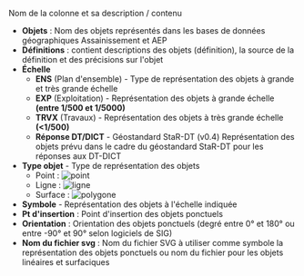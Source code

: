 Nom de la colonne et sa description / contenu
* **Objets** : Nom des objets représentés dans les bases de données géographiques Assainissement et AEP
* **Définitions** : contient descriptions des objets (définition), la source de la définition et des précisions sur l'objet
* **Échelle**
   * **ENS** (Plan d'ensemble) - Type de représentation des objets à grande et très grande échelle
   * **EXP** (Exploitation) - Représentation des objets à grande échelle **(entre 1/500 et 1/5000)**
   * **TRVX** (Travaux)  - Représentation des objets à très grande échelle **(<1/500)**
   * **Réponse DT/DICT** - Géostandard StaR-DT (v0.4) Représentation des objets prévu dans le cadre du géostandard StaR-DT pour les réponses aux DT-DICT
* **Type objet** - Type de représentation des objets
    * Point : ![point](/symbole/point-svgrepo-com.svg)
    * Ligne : ![ligne](/symbole/polyline-pt-svgrepo-com.svg)
    * Surface : ![polygone](/symbole/polygon-pt-svgrepo-com.svg)
* **Symbole** - Représentation des objets à l'échelle indiquée
* **Pt d'insertion** : Point d'insertion des objets ponctuels
* **Orientation** : Orientation des objets ponctuels (degré entre 0° et 180° ou entre -90° et 90° selon logiciels de SIG)
* **Nom du fichier svg** : Nom du fichier SVG à utiliser comme symbole la représentation des objets ponctuels ou nom du fichier pour les objets linéaires et surfaciques